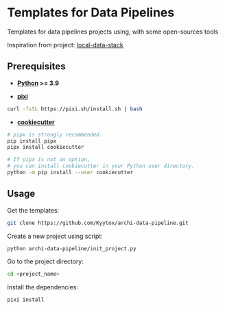 # Templates for Data Pipelines

Templates for data pipelines projects using, with some open-sources tools

Inspiration from project: [local-data-stack](https://github.com/l-mds/local-data-stack/tree/main)

## Prerequisites

- **[Python](https://www.python.org/downloads/) >= 3.9**

- **[pixi](https://pixi.sh/dev/)**

```bash
curl -fsSL https://pixi.sh/install.sh | bash
```

- **[cookiecutter](https://github.com/cookiecutter/cookiecutter)**

```bash
# pipx is strongly recommended.
pip install pipx
pipx install cookiecutter

# If pipx is not an option,
# you can install cookiecutter in your Python user directory.
python -m pip install --user cookiecutter
```

## Usage

Get the templates:

```bash
git clone https://github.com/Kyytox/archi-data-pipeline.git
```

Create a new project using script:

```bash
python archi-data-pipeline/init_project.py
```

Go to the project directory:

```bash
cd <project_name>
```

Install the dependencies:

```bash
pixi install
```
